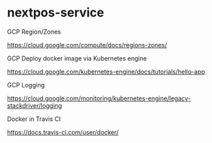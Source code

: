 # nextpos-service



GCP Region/Zones

https://cloud.google.com/compute/docs/regions-zones/

GCP Deploy docker image via Kubernetes engine

https://cloud.google.com/kubernetes-engine/docs/tutorials/hello-app

GCP Logging

https://cloud.google.com/monitoring/kubernetes-engine/legacy-stackdriver/logging

Docker in Travis CI

https://docs.travis-ci.com/user/docker/
